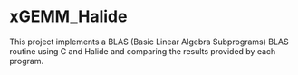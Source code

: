 # xGEMM_Halide

This project implements a BLAS (Basic Linear Algebra Subprograms) BLAS routine using C and Halide and comparing the results provided by each program.

